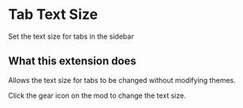 # Tab Text Size

Set the text size for tabs in the sidebar

## What this extension does

Allows the text size for tabs to be changed without modifying themes.

Click the gear icon on the mod to change the text size.
